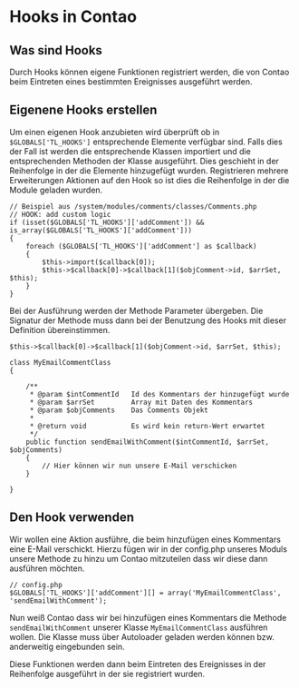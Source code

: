 # Hooks in Contao

## Was sind Hooks

Durch Hooks können eigene Funktionen registriert werden, die von Contao beim Eintreten eines bestimmten Ereignisses ausgeführt werden.

## Eigenene Hooks erstellen

Um einen eigenen Hook anzubieten wird überprüft ob in ```$GLOBALS['TL_HOOKS']``` entsprechende Elemente verfügbar sind. Falls dies der Fall ist werden die entsprechende Klassen importiert und  die entsprechenden Methoden der Klasse ausgeführt. Dies geschieht in der Reihenfolge in der die Elemente hinzugefügt wurden. Registrieren mehrere Erweiterungen Aktionen auf den Hook so ist dies die Reihenfolge in der die Module geladen wurden.

``` {.php}
// Beispiel aus /system/modules/comments/classes/Comments.php
// HOOK: add custom logic
if (isset($GLOBALS['TL_HOOKS']['addComment']) && is_array($GLOBALS['TL_HOOKS']['addComment']))
{
	foreach ($GLOBALS['TL_HOOKS']['addComment'] as $callback)
	{
		$this->import($callback[0]);
		$this->$callback[0]->$callback[1]($objComment->id, $arrSet, $this);
	}
}
```

Bei der Ausführung werden der Methode Parameter übergeben. Die Signatur der Methode muss dann bei der Benutzung des Hooks mit dieser Definition übereinstimmen.
``` {.php}
$this->$callback[0]->$callback[1]($objComment->id, $arrSet, $this);
```

``` {.php}
class MyEmailCommentClass
{

	/**
	 * @param $intCommentId   Id des Kommentars der hinzugefügt wurde
	 * @param $arrSet         Array mit Daten des Kommentars
	 * @param $objComments    Das Comments Objekt
	 *
	 * @return void           Es wird kein return-Wert erwartet
	 */
	public function sendEmailWithComment($intCommentId, $arrSet, $objComments)
	{
		// Hier können wir nun unsere E-Mail verschicken
	}

}

```

## Den Hook verwenden

Wir wollen eine Aktion ausführe, die beim hinzufügen eines Kommentars eine E-Mail verschickt.
Hierzu fügen wir in der config.php unseres Moduls unsere Methode zu hinzu um Contao mitzuteilen dass wir diese dann ausführen möchten.

``` {.php}
// config.php
$GLOBALS['TL_HOOKS']['addComment'][] = array('MyEmailCommentClass', 'sendEmailWithComment');

```

Nun weiß Contao dass wir bei hinzufügen eines Kommentars die Methode ```sendEmailWithComment``` unserer Klasse ```MyEmailCommentClass``` ausführen wollen. Die Klasse muss über Autoloader geladen werden können bzw. anderweitig eingebunden sein.

Diese Funktionen werden dann beim Eintreten des Ereignisses in der Reihenfolge ausgeführt in der sie registriert wurden.